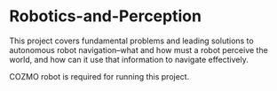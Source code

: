# Robotics-and-Perception
This project covers fundamental problems and leading solutions to autonomous robot navigation–what and how must a robot perceive the world, and how can it use that information to navigate effectively.

COZMO robot is required for running this project.
